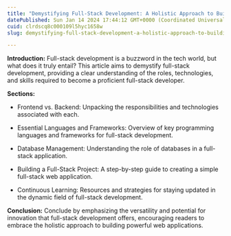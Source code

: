 ```yaml
---
title: "Demystifying Full-Stack Development: A Holistic Approach to Building Web Applications"
datePublished: Sun Jan 14 2024 17:44:12 GMT+0000 (Coordinated Universal Time)
cuid: clrdscq8c000109l5hyc1658w
slug: demystifying-full-stack-development-a-holistic-approach-to-building-web-applications

---
```


**Introduction:** Full-stack development is a buzzword in the tech world, but what does it truly entail? This article aims to demystify full-stack development, providing a clear understanding of the roles, technologies, and skills required to become a proficient full-stack developer.

**Sections:**

* Frontend vs. Backend: Unpacking the responsibilities and technologies associated with each.
    
* Essential Languages and Frameworks: Overview of key programming languages and frameworks for full-stack development.
    
* Database Management: Understanding the role of databases in a full-stack application.
    
* Building a Full-Stack Project: A step-by-step guide to creating a simple full-stack web application.
    
* Continuous Learning: Resources and strategies for staying updated in the dynamic field of full-stack development.
    

**Conclusion:** Conclude by emphasizing the versatility and potential for innovation that full-stack development offers, encouraging readers to embrace the holistic approach to building powerful web applications.